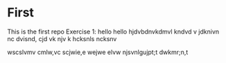 # First
This is the first repo
Exercise 1:
  hello hello hjdvbdnvkdmvl
  kndvd v
  jdknivn
  nc dvisnd,
  cjd vk
  njv k
  hcksnls
  ncksnv
  
  wscslvmv
  cmlw,vc
  scjwie,e
  wejwe elvw
  njsvnlgujpt;t
  dwkmr;n,t
  
